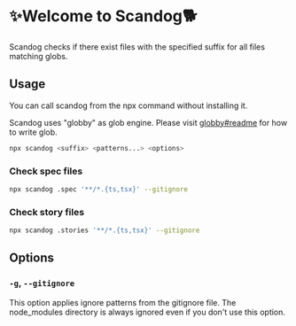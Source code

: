 # ✨Welcome to Scandog🐕

Scandog checks if there exist files with the specified suffix for all files matching globs.

## Usage

You can call scandog from the npx command without installing it.

Scandog uses "globby" as glob engine. Please visit [globby#readme] for how to write glob.

[globby#readme]: https://github.com/sindresorhus/globby#readme

```bash
npx scandog <suffix> <patterns...> <options>
```

### Check spec files

```bash
npx scandog .spec '**/*.{ts,tsx}' --gitignore
```

### Check story files

```bash
npx scandog .stories '**/*.{ts,tsx}' --gitignore
```

## Options

### `-g`, `--gitignore`

This option applies ignore patterns from the gitignore file.
The node_modules directory is always ignored even if you don't use this option.
